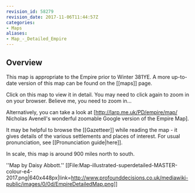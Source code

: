```yaml
---
revision_id: 58279
revision_date: 2017-11-06T11:44:57Z
categories:
- Maps
aliases:
- Map_-_Detailed_Empire
---
```



## Overview
This map is appropriate to the Empire prior to Winter 381YE. A more up-to-date version of this map can be found on the [[maps]] page.

Click on this map to view it in detail. You may need to click again to zoom in on your browser. Believe me, you need to zoom in...

Alternatively, you can take a look at [http://larp.me.uk/PD/empire/map/ Nicholas Avenell's wonderful zoomable Google version of the Empire Map].

It may be helpful to browse the [[Gazetteer]] while reading the map - it gives details of the various settlements and places of interest. For usual pronunciation, see [[Pronunciation guide|here]].

In scale, this map is around 900 miles north to south.

''Map by Daisy Abbott.''
[[File:Map-illustrated-superdetailed-MASTER-colour-e4-2017.png|640x448px|link=http://www.profounddecisions.co.uk/mediawiki-public/images/0/0d/EmpireDetailedMap.png]]

